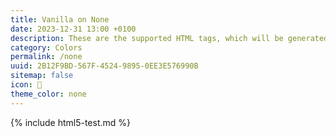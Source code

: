 ```yaml
---
title: Vanilla on None
date: 2023-12-31 13:00 +0100
description: These are the supported HTML tags, which will be generated from Markdown.
category: Colors
permalink: /none
uuid: 2B12F9BD-567F-4524-9895-0EE3E576990B
sitemap: false
icon: 🍦
theme_color: none
---
```

{% include html5-test.md %}